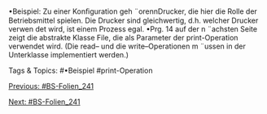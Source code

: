 •Beispiel:
Zu einer Konﬁguration geh ¨orennDrucker, die hier die Rolle der Betriebsmittel spielen.
Die Drucker sind gleichwertig, d.h. welcher Drucker verwen det wird, ist einem Prozess egal.
•Prg. 14 auf der n ¨achsten Seite zeigt die abstrakte Klasse File, die als Parameter der print-Operation
verwendet wird. (Die read– und die write–Operationen m ¨ussen in der Unterklasse implementiert werden.)

   Tags & Topics:
   #•Beispiel
   #print-Operation

[Previous: #BS-Folien_241](BS-Folien_241.md)

[Next: #BS-Folien_241](BS-Folien_241.md)